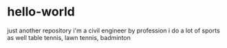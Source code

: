 # hello-world
just another repository
i'm a civil engineer by profession
i do a lot of sports as well
table tennis, lawn tennis, badminton
